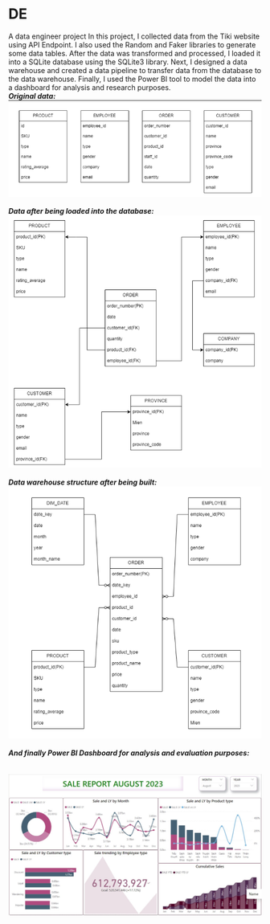 # DE
A data engineer project
In this project, I collected data from the Tiki website using API Endpoint. I also used the Random and Faker libraries to generate some data tables. After the data was transformed and processed, I loaded it into a SQLite database using the SQLite3 library. Next, I designed a data warehouse and created a data pipeline to transfer data from the database to the data warehouse. Finally, I used the Power BI tool to model the data into a dashboard for analysis and research purposes.
<br />
***Original data:***<br />
![alt text](https://github.com/hungdung0403/DE/blob/main/Extracting%20and%20transforming/s1.png)
<br />
<br />
***Data after being loaded into the database:***<br />
![alt text](https://github.com/hungdung0403/DE/blob/main/Extracting%20and%20transforming/s2.1.png)
<br />
<br />
***Data warehouse structure after being built:***<br />
![alt text](https://github.com/hungdung0403/DE/blob/main/Designing%20the%20Data%20Warehouse/S3.drawio.png)
<br />
<br />
***And finally Power BI Dashboard for analysis and evaluation purposes:***<br />
<br />
<br />
![alt text](https://github.com/hungdung0403/DE/blob/main/Analyzing%20the%20Data/SaleRP.jpg)
